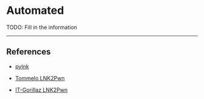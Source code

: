 # Automated

TODO: Fill in the information

---
## References

- [pylnk](https://github.com/strayge/pylnk)

- [Tommelo LNK2Pwn](https://github.com/tommelo/lnk2pwn)

- [IT-Gorillaz LNK2Pwn](https://github.com/it-gorillaz/lnk2pwn)